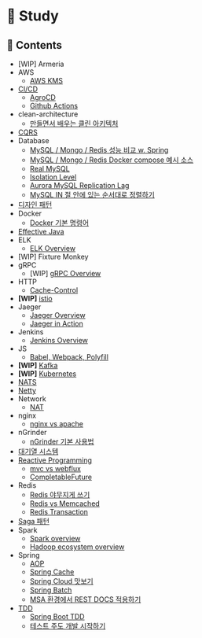 # 📝 Study

## 💾 Contents
- [WIP] Armeria
- AWS
  - [AWS KMS](./aws/kms.md)
- [CI/CD](./cicd/readme.md)
  - [AgroCD](./cicd/agrocd.md)
  - [Github Actions](./cicd/github-actions.md)
- clean-architecture
  - [만들면서 배우는 클린 아키텍처](./clean-architecture/만들면서-배우는-클린-아키텍처)
- [CQRS](./cqrs/README.md)
- Database
  - [MySQL / Mongo / Redis 성능 비교 w. Spring](./db/db-comparison)
  - [MySQL / Mongo / Redis Docker compose 예시 소스](./db/docker-images)
  - [Real MySQL](./db/real-mysql)
  - [Isolation Level](./db/isolation-level)
  - [Aurora MySQL Replication Lag](./db/aurora/replication-lag.md)
  - [MySQL IN 절 안에 있는 순서대로 정렬하기](./db/query/mysql_in_절_안에_있는_순서대로_정렬하기.md)
- [디자인 패턴](./design-patterns/README.md)
- Docker
  - [Docker 기본 명령어](./docker/command.md)
- [Effective Java](./effective-java/README.md)
- ELK
  - [ELK Overview](./elk/contents/overview.md)
- [WIP] Fixture Monkey
- gRPC
  - [WIP] [gRPC Overview](./grpc/readme.md)
- HTTP
  - [Cache-Control](./http/cache-control.md)
- **[WIP]** [istio](./istio/readme.md)
- Jaeger
  - [Jaeger Overview](./jaeger/README.md)
  - [Jaeger in Action](https://github.com/wilump-labs/jaeger-in-action)
- Jenkins
  - [Jenkins Overview](./jenkins/README.md)
- JS
  - [Babel, Webpack, Polyfill](./js/readme.md#babel-webpack-polyfill)
- **[WIP]** [Kafka](./kafka/readme.md)
- **[WIP]** [Kubernetes](./kubernetes/readme.md)
- [NATS](./nats/README.md)
- [Netty](./netty/README.md)
- Network
  - [NAT](./network/NAT.md)
- nginx
  - [nginx vs apache](./nginx/compairson-apache-nginx.md)
- nGrinder
  - [nGrinder 기본 사용법](./ngrinder/usage.md)
- [대기열 시스템](./qms/README.md)
- [Reactive Programming](./reactive/README.md)
  - [mvc vs webflux](./reactive/mvc-vs-webflux)
  - [CompletableFuture](./reactive/completable-future)
- Redis
  - [Redis 야무지게 쓰기](./redis)
  - [Redis vs Memcached](./redis/compairson-redis-memcached.md)
  - [Redis Transaction](./redis/redis-transaction)
- [Saga 패턴](./saga/readme.md)
- Spark
  - [Spark overview](./spark/spark.md)
  - [Hadoop ecosystem overview](./spark/hadoop.md)
- Spring
  - [AOP](./spring/aop/)
  - [Spring Cache](./spring/cacheable/)
  - [Spring Cloud 맛보기](./spring/spring-cloud)
  - [Spring Batch](./spring/spring-batch)
  - [MSA 환경에서 REST DOCS 적용하기](./spring/restdocs/mas-환경에서-rest-docs-적용하기.md)
- [TDD](./tdd/README.md)
  - [Spring Boot TDD](./tdd/spring-boot)
  - [테스트 주도 개발 시작하기](./tdd/테스트-주도-개발-시작하기)
